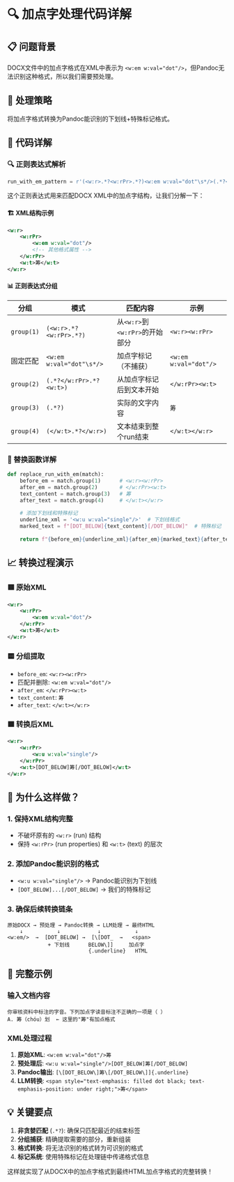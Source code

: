 # 🔍 加点字处理代码详解

## 📋 问题背景
DOCX文件中的加点字格式在XML中表示为 `<w:em w:val="dot"/>`，但Pandoc无法识别这种格式，所以我们需要预处理。

## 🎯 处理策略
将加点字格式转换为Pandoc能识别的下划线+特殊标记格式。

## 📝 代码详解

### 🔍 正则表达式解析
```python
run_with_em_pattern = r'(<w:r>.*?<w:rPr>.*?)<w:em w:val="dot"\s*/>(.*?</w:rPr>.*?<w:t>)(.*?)(</w:t>.*?</w:r>)'
```

这个正则表达式用来匹配DOCX XML中的加点字结构，让我们分解一下：

#### 🏗️ XML结构示例
```xml
<w:r>
    <w:rPr>
        <w:em w:val="dot"/>
        <!-- 其他格式属性 -->
    </w:rPr>
    <w:t>筹</w:t>
</w:r>
```

#### 📊 正则表达式分组
| 分组 | 模式 | 匹配内容 | 示例 |
|------|------|----------|------|
| `group(1)` | `(<w:r>.*?<w:rPr>.*?)` | 从`<w:r>`到`<w:rPr>`的开始部分 | `<w:r><w:rPr>` |
| 固定匹配 | `<w:em w:val="dot"\s*/>` | 加点字标记（不捕获） | `<w:em w:val="dot"/>` |
| `group(2)` | `(.*?</w:rPr>.*?<w:t>)` | 从加点字标记后到文本开始 | `</w:rPr><w:t>` |
| `group(3)` | `(.*?)` | 实际的文字内容 | `筹` |
| `group(4)` | `(</w:t>.*?</w:r>)` | 文本结束到整个run结束 | `</w:t></w:r>` |

### 🔄 替换函数详解
```python
def replace_run_with_em(match):
    before_em = match.group(1)      # <w:r><w:rPr>
    after_em = match.group(2)       # </w:rPr><w:t>
    text_content = match.group(3)   # 筹
    after_text = match.group(4)     # </w:t></w:r>
    
    # 添加下划线和特殊标记
    underline_xml = '<w:u w:val="single"/>'  # 下划线格式
    marked_text = f"[DOT_BELOW]{text_content}[/DOT_BELOW]"  # 特殊标记
    
    return f"{before_em}{underline_xml}{after_em}{marked_text}{after_text}"
```

## 📈 转换过程演示

### 🟥 原始XML
```xml
<w:r>
    <w:rPr>
        <w:em w:val="dot"/>
    </w:rPr>
    <w:t>筹</w:t>
</w:r>
```

### 🟨 分组提取
- `before_em`: `<w:r><w:rPr>`
- 匹配并删除: `<w:em w:val="dot"/>`
- `after_em`: `</w:rPr><w:t>`
- `text_content`: `筹`
- `after_text`: `</w:t></w:r>`

### 🟩 转换后XML
```xml
<w:r>
    <w:rPr>
        <w:u w:val="single"/>
    </w:rPr>
    <w:t>[DOT_BELOW]筹[/DOT_BELOW]</w:t>
</w:r>
```

## 🎯 为什么这样做？

### 1. **保持XML结构完整**
- 不破坏原有的 `<w:r>` (run) 结构
- 保持 `<w:rPr>` (run properties) 和 `<w:t>` (text) 的层次

### 2. **添加Pandoc能识别的格式**
- `<w:u w:val="single"/>` → Pandoc能识别为下划线
- `[DOT_BELOW]...[/DOT_BELOW]` → 我们的特殊标记

### 3. **确保后续转换链条**
```
原始DOCX → 预处理 → Pandoc转换 → LLM处理 → 最终HTML
    ↓           ↓            ↓           ↓
<w:em/>  →  [DOT_BELOW] →  [\[DOT_  →   <span>
             + 下划线      BELOW\]]     加点字
                          {.underline}   HTML
```

## 🧪 完整示例

### 输入文档内容
```
你审核资料中标注的字音。下列加点字读音标注不正确的一项是（ ）
A. 筹（chóu）划  ← 这里的"筹"有加点格式
```

### XML处理过程
1. **原始XML**: `<w:em w:val="dot"/>筹`
2. **预处理后**: `<w:u w:val="single"/>[DOT_BELOW]筹[/DOT_BELOW]`
3. **Pandoc输出**: `[\[DOT_BELOW\]筹\[/DOT_BELOW\]]{.underline}`
4. **LLM转换**: `<span style="text-emphasis: filled dot black; text-emphasis-position: under right;">筹</span>`

## 💡 关键要点

1. **非贪婪匹配** (`.*?`): 确保只匹配最近的结束标签
2. **分组捕获**: 精确提取需要的部分，重新组装
3. **格式转换**: 将无法识别的格式转为可识别的格式
4. **标记系统**: 使用特殊标记在处理链中传递格式信息

这样就实现了从DOCX中的加点字格式到最终HTML加点字格式的完整转换！
